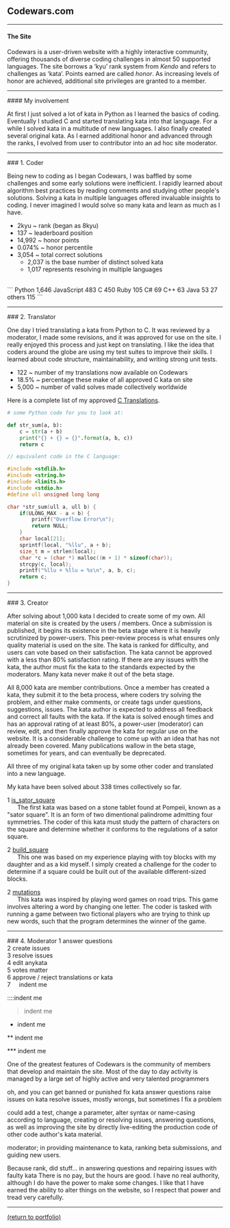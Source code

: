 ## Codewars.com
<hr>

#### The Site

Codewars is a user-driven website with a highly interactive community, offering thousands of diverse coding challenges in almost 50 supported languages. The site borrows a ‘kyu’ rank system from _Kendo_ and refers to challenges as ‘kata’. Points earned are called _honor_. As increasing levels of honor are achieved, additional site privileges are granted to a member.
<hr>
#### My involvement

At first I just solved a lot of kata in Python as I learned the basics of coding. Eventually I studied C and started translating kata into that language. For a while I solved kata in a multitude of  new languages. I also finally created several original kata. As I earned additional honor and advanced through the ranks, I evolved from user to contributor into an ad hoc site moderator.
<hr>
### 1. Coder

Being new to coding as I began Codewars, I was baffled by some challenges and some early solutions were inefficient. I rapidly learned about algorithm best practices by reading comments and studying other people's solutions. Solving a kata in multiple languages offered invaluable insights to coding. I never imagined I would solve so many kata and learn as much as I have.
<br>
* 2kyu ~ rank (began as 8kyu)
* 137 ~ leaderboard position 
* 14,992 ~ honor points 
* 0.074% ~ honor percentile
* 3,054 ~ total correct solutions
    * 2,037 is the base number of distinct solved kata
    * 1,017 represents resolving in multiple languages
<br>
```
Python     1,646
JavaScript   483
C            450
Ruby         105
C#            69
C++           63
Java          53
27 others    115
```
<hr>
### 2. Translator

One day I tried translating a kata from Python to C. It was reviewed by a moderator, I made some revisions, and it was approved for use on the site. I really enjoyed this process and just kept on translating. I like the idea that coders around the globe are using my test suites to improve their skills. I learned about code structure, maintainability, and writing strong unit tests.

* 122 ~ number of my translations now available on Codewars
* 18.5% ~ percentage these make of all approved C kata on site
* 5,000 ~ number of valid solves made collectively worldwide

Here is a complete list of my approved [C Translations](/C_translations).

```python
# some Python code for you to look at:

def str_sum(a, b):
    c = str(a + b)
    print("{} + {} = {}".format(a, b, c))
    return c
```
```c
// equivalent code in the C language:

#include <stdlib.h>
#include <string.h>
#include <limits.h>
#include <stdio.h>
#define ull unsigned long long

char *str_sum(ull a, ull b) {
    if(ULONG_MAX - a < b) {
        printf("Overflow Error\n");
        return NULL;
    }
    char local[21];
    sprintf(local, "%llu", a + b);
    size_t m = strlen(local);
    char *c = (char *) malloc((m + 1) * sizeof(char));
    strcpy(c, local);
    printf("%llu + %llu = %s\n", a, b, c);
    return c;
}
```
<hr>
### 3. Creator

After solving about 1,000 kata I decided to create some of my own. All material on site is created by the users / members. Once a submission is published, it begins its existence in the beta stage where it is heavily scrutinized by power-users. This peer-review process is what ensures only quality material is used on the site. The kata is ranked for difficulty, and users can vote based on their satisfaction. The kata cannot be approved with a less than 80% satisfaction rating. If there are any issues with the kata, the author must fix the kata to the standards expected by the moderators. Many kata never make it out of the beta stage.

All 8,000 kata are member contributions. Once a member has created a kata, they submit it to the beta process, where coders try solving the problem, and either make comments, or create tags under questions, suggestions, issues. The kata author is expected to address all feedback and correct all faults with the kata. If the kata is solved enough times and has an approval rating of at least 80%, a power-user (moderator) can review, edit, and then finally approve the kata for regular use on the website. It is a considerable challenge to come up with an idea that has not already been covered. Many publications wallow in the beta stage, sometimes for years, and can eventually be deprecated.

All three of my original kata taken up by some other coder and translated into a new language.

My kata have been solved about 338 times collectively so far. 


1 [is_sator_square](https://www.codewars.com/kata/5cb7baa989b1c50014a53333/python)<br>
&nbsp;&nbsp;&nbsp;&nbsp;&nbsp;&nbsp;The first kata was based on a stone tablet found at Pompeii, known as a "sator square". It is an form of two dimentional palindrome admitting four symmetries. The coder of this kata must study the pattern of characters on the square and determine whether it conforms to the regulations of a sator square.

2 [build_square](https://www.codewars.com/kata/5cab471da732b30018968071/python)<br>
&nbsp;&nbsp;&nbsp;&nbsp;&nbsp;&nbsp;This one was based on my experience playing with toy blocks with my daughter and as a kid myself. I simply created a challenge for the coder to determine if a square could be built out of the available different-sized blocks.

2 [mutations](https://www.codewars.com/kata/5cb5eb1f03c3ff4778402099/python)<br>
&nbsp;&nbsp;&nbsp;&nbsp;&nbsp;&nbsp;This kata was inspired by playing word games on road trips. This game involves altering a word by changing one letter. The coder is tasked with running a game between two fictional players who are trying to think up new words, such that the program determines the winner of the game.

<hr>
### 4. Moderator <!-- <img src="images/grass pile.JPG"/> -->
1 answer questions<br>
2 create issues<br>
3 resolve issues<br>
4 edit anykata<br>
5 votes matter<br>
6 approve / reject translations or kata<br>
7
&nbsp;&nbsp;&nbsp;&nbsp;indent me


::::indent me


> indent me


* indent me


** indent me


*** indent me



One of the greatest features of Codewars is the community of members that develop and maintain the site. Most of the day to day activity is managed by a large set of highly active and very talented programmers

oh, and you can get banned or punished
fix kata
answer questions
raise issues on kata
resolve issues, mostly wrongs, but sometimes I fix a problem

could add a test, change a parameter, alter syntax or name-casing according to language, 
creating or resolving issues, answering questions, as well as improving the site by directly live-editing the production code of other code author's kata material.

moderator; in providing maintenance to kata, ranking beta submissions, and guiding new users.

Because rank, did stuff... in answering questions and repairing issues with faulty kata
 There is no pay, but the hours are good. I have no real authority, although I do have the power to make some changes. I like that I have earned the ability to alter things on the website, so I respect that power and tread very carefully. 
<hr>
<a href="https://rowcased.github.io/">(return to portfolio)</a>

<!-- For more details see [GitHub Flavored Markdown](https://guides.github.com/features/mastering-markdown/). -->

